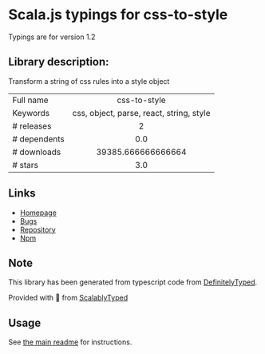 
# Scala.js typings for css-to-style

Typings are for version 1.2

## Library description:
Transform a string of css rules into a style object

|                    |                 |
| ------------------ | :-------------: |
| Full name          | css-to-style |
| Keywords           | css, object, parse, react, string, style |
| # releases         | 2 |
| # dependents       | 0.0 |
| # downloads        | 39385.666666666664 |
| # stars            | 3.0 |

## Links
- [Homepage](https://github.com/jacobbuck/css-to-style)
- [Bugs](https://github.com/jacobbuck/css-to-style/issues)
- [Repository](https://github.com/jacobbuck/css-to-style)
- [Npm](https://www.npmjs.com/package/css-to-style)
    


## Note
This library has been generated from typescript code from [DefinitelyTyped](https://definitelytyped.org).

Provided with :purple_heart: from [ScalablyTyped](https://github.com/oyvindberg/ScalablyTyped)

## Usage
See [the main readme](../../readme.md) for instructions.


